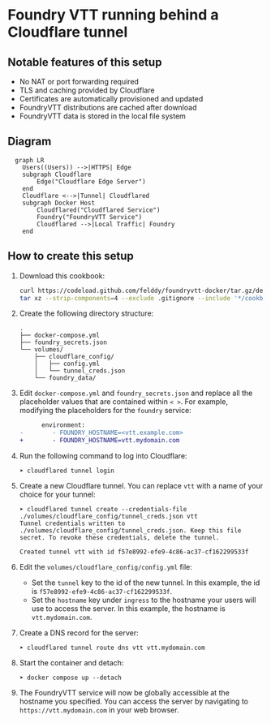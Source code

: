 # Foundry VTT running behind a Cloudflare tunnel #

## Notable features of this setup ##

- No NAT or port forwarding required
- TLS and caching provided by Cloudflare
- Certificates are automatically provisioned and updated
- FoundryVTT distributions are cached after download
- FoundryVTT data is stored in the local file system

## Diagram ##

```mermaid
  graph LR
    Users((Users)) -->|HTTPS| Edge
    subgraph Cloudflare
        Edge("Cloudflare Edge Server")
    end
    Cloudflare <-->|Tunnel| Cloudflared
    subgraph Docker Host
        Cloudflared("Cloudflared Service")
        Foundry("FoundryVTT Service")
        Cloudflared -->|Local Traffic| Foundry
    end

```

## How to create this setup ##

1. Download this cookbook:

    ```bash
    curl https://codeload.github.com/felddy/foundryvtt-docker/tar.gz/develop | \
    tar xz --strip-components=4 --exclude .gitignore --include '*/cookbooks/cloudflare'
    ```

1. Create the following directory structure:

    ```console
    .
    ├── docker-compose.yml
    ├── foundry_secrets.json
    └── volumes/
        ├── cloudflare_config/
        │   ├── config.yml
        │   └── tunnel_creds.json
        └── foundry_data/
    ```

1. Edit `docker-compose.yml` and `foundry_secrets.json` and replace all the
placeholder values that are contained within `< >`.  For example, modifying the
placeholders for the `foundry` service:

    ```diff
          environment:
    -        - FOUNDRY_HOSTNAME=<vtt.example.com>
    +        - FOUNDRY_HOSTNAME=vtt.mydomain.com
    ```

1. Run the following command to log into Cloudflare:

   ```console
   ➤ cloudflared tunnel login
   ```

1. Create a new Cloudflare tunnel.  You can replace `vtt` with a name of your
   choice for your tunnel:

   ```console
   ➤ cloudflared tunnel create --credentials-file ./volumes/cloudflare_config/tunnel_creds.json vtt
   Tunnel credentials written to ./volumes/cloudflare_config/tunnel_creds.json. Keep this file secret. To revoke these credentials, delete the tunnel.

   Created tunnel vtt with id f57e8992-efe9-4c86-ac37-cf162299533f
   ```

1. Edit the `volumes/cloudflare_config/config.yml` file:
   - Set the `tunnel` key to the id of the new tunnel.  In this example, the id
     is `f57e8992-efe9-4c86-ac37-cf162299533f`.
   - Set the `hostname` key under `ingress` to the hostname your users will use
     to access the server.  In this example, the hostname is `vtt.mydomain.com`.

1. Create a DNS record for the server:

   ```console
   ➤ cloudflared tunnel route dns vtt vtt.mydomain.com
   ```

1. Start the container and detach:

    ```console
    ➤ docker compose up --detach
    ```

1. The FoundryVTT service will now be globally accessible at the hostname you
   specified.  You can access the server by navigating to
   `https://vtt.mydomain.com` in your web browser.

